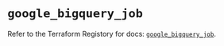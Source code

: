 # `google_bigquery_job`

Refer to the Terraform Registory for docs: [`google_bigquery_job`](https://registry.terraform.io/providers/hashicorp/google/4.70.0/docs/resources/bigquery_job).
